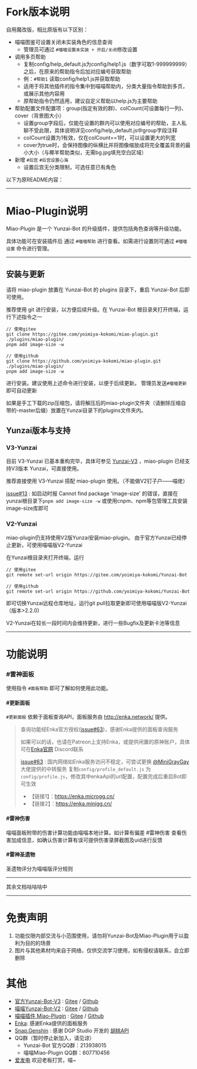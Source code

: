 # Fork版本说明

自用魔改版，相比原版有以下区别：

* 喵喵图鉴可设置关闭未实装角色的信息查询
    * 管理员可通过 `#喵喵设置未实装 + 开启/关闭`修改设置
* 调用多页帮助
    * 复制config/help_default.js为config/help1.js（数字可取1-999999999）之后，在原来的帮助指令后加对应编号获取帮助
    * 例：`#帮助1` 读取config/help1.js并获取帮助
    * 适用于将其他插件的指令集中到喵喵帮助内，分类大量指令帮助到多页，或展示其他内容用
    * 原帮助指令仍然适用，建议自定义帮助以help.js为主要帮助
* 帮助配置文件配置项：group(指定有效的群)、colCount(可设置每行一列)、cover（背景图大小）
    * 设置group字段后，仅能在设置的群内可以使用对应编号的帮助，主人私聊不受此限，具体说明详见config/help_default.js中group字段注释
    * colCount设置为1有效，仅在colCount==1时，可以设置更大的列宽
    * cover为true时，会保持图像的纵横比并将图像缩放成将完全覆盖背景的最小大小（与椰羊帮助类似，无需bg.jpg填充空白区域）
* 新增 `#后宫` `#后宫设置心海`
    * 设置后宫无分类限制，可选任意已有角色

以下为原README内容：

---

# Miao-Plugin说明

Miao-Plugin 是一个 Yunzai-Bot 的升级插件，提供包括角色查询等升级功能。

具体功能可在安装插件后 通过 `#喵喵帮助` 进行查看。如需进行设置则可通过 `#喵喵设置` 命令进行管理。

---

## 安装与更新

请将 miao-plugin 放置在 Yunzai-Bot 的 plugins 目录下，重启 Yunzai-Bot 后即可使用。

推荐使用 git 进行安装，以方便后续升级。在 Yunzai-Bot 根目录夹打开终端，运行下述指令之一

```
// 使用gitee
git clone https://gitee.com/yoimiya-kokomi/miao-plugin.git ./plugins/miao-plugin/
pnpm add image-size -w

// 使用github
git clone https://github.com/yoimiya-kokomi/miao-plugin.git ./plugins/miao-plugin/
pnpm add image-size -w
```

进行安装。建议使用上述命令进行安装，以便于后续更新。 管理员发送`#喵喵更新`即可自动更新

如果是手工下载的zip压缩包，请将解压后的miao-plugin文件夹（请删除压缩自带的-master后缀）放置在Yunzai目录下的plugins文件夹内。

## Yunzai版本与支持

### V3-Yunzai

目前 V3-Yunzai 已基本重构完毕，具体可参见 [Yunzai-V3](https://github.com/Le-niao/Yunzai-Bot) ，miao-plugin 已经支持V3版本 Yunzai，可直接使用。

推荐直接使用 V3-Yunzai 搭配 miao-plugin 使用。（不能做V2钉子户——喵佬）

[issue#13](https://github.com/yoimiya-kokomi/miao-plugin/issues/74) : 如启动时报 Cannot find package 'image-size'
的错误，直接在yunzai根目录下`pnpm add image-size -w` 或使用cnpm、npm等包管理工具安装image-size库即可

### V2-Yunzai

miao-plugin仍支持使用V2版Yunzai安装miao-plugin。 由于官方Yunzai已经停止更新，可使用喵喵版V2-Yunzai

在Yunzai根目录夹打开终端，运行

```
// 使用gitee
git remote set-url origin https://gitee.com/yoimiya-kokomi/Yunzai-Bot

// 使用github
git remote set-url origin https://github.com/yoimiya-kokomi/Yunzai-Bot
```

即可切换Yunzai远程仓库地址，运行git pull拉取更新即可使用喵喵版V2-Yunzai（版本>2.2.0)

V2-Yunzai在较长一段时间内会维持更新，进行一些Bugfix及更新卡池等信息

---

# 功能说明

### #雷神面板

使用指令 `#面板帮助` 即可了解如何使用此功能。

#### #更新面板

`#更新面板` 依赖于面板查询API，面板服务由 http://enka.network/ 提供。

> 查询功能经Enka官方授权([issue#63](https://github.com/yoimiya-kokomi/miao-plugin/issues/63#issuecomment-1199348789))，感谢Enka提供的面板查询服务
> 
> 如果可以的话，也请在Patreon上支持Enka，或提供闲置的原神账户，具体可在[Enka官网](http://enka.network/) Discord联系
> 
> [issue#63](https://github.com/yoimiya-kokomi/miao-plugin/issues/63#issuecomment-1199734496) :
> 国内网络如Enka服务访问不稳定，可尝试更换 [@MiniGrayGay](https://github.com/MiniGrayGay) 大佬提供的中转服务 复制`config/profile_default.js`
> 为`config/profile.js`，修改其中enkaApi的url配置，配置完成后重启Bot即可生效
> 
> * 【链接1】：https://enka.microgg.cn/
> * 【链接2】：https://enka.minigg.cn/

#### #雷神伤害

喵喵面板附带的伤害计算功能由喵喵本地计算。如计算有偏差 #雷神伤害 查看伤害加成信息，如确认伤害计算有误可提供伤害录屏截图及uid进行反馈

#### #雷神圣遗物

圣遗物评分为喵喵版评分规则

---

其余文档咕咕咕中

---

# 免责声明

1. 功能仅限内部交流与小范围使用，请勿将Yunzai-Bot及Miao-Plugin用于以盈利为目的的场景
3. 图片与其他素材均来自于网络，仅供交流学习使用，如有侵权请联系，会立即删除

# 其他

* [官方Yunzai-Bot-V3](https://github.com/Le-niao/Yunzai-Bot) : [Gitee](https://gitee.com/Le-niao/Yunzai-Bot)
  / [Github](https://github.com/Le-niao/Yunzai-Bot)
* [喵喵Yunzai-Bot-V2](https://github.com/Le-niao/Yunzai-Bot) : [Gitee](https://gitee.com/yoimiya-kokomi/Yunzai-Bot)
  / [Github](https://github.com/yoimiya-kokomi/Yunzai-Bot)
* [喵喵插件 Miao-Plugin](https://github.com/yoimiya-kokomi/miao-plugin) : [Gitee](https://gitee.com/yoimiya-kokomi/miao-plugin)
  / [Github](https://github.com/yoimiya-kokomi/miao-plugin)
* [Enka](https://enka.network/): 感谢Enka提供的面板服务
* [Snap.Genshin](https://www.snapgenshin.com/home/) : 感谢 DGP Studio
  开发的 [胡桃API](https://github.com/DGP-Studio/Snap.HutaoAPI)
* QQ群（暂时停止新加入，请见谅）
    * Yunzai-Bot 官方QQ群：213938015
    * 喵喵Miao-Plugin QQ群：607710456
* [爱发电](https://afdian.net/@kokomi) 欢迎老板打赏，喵~

